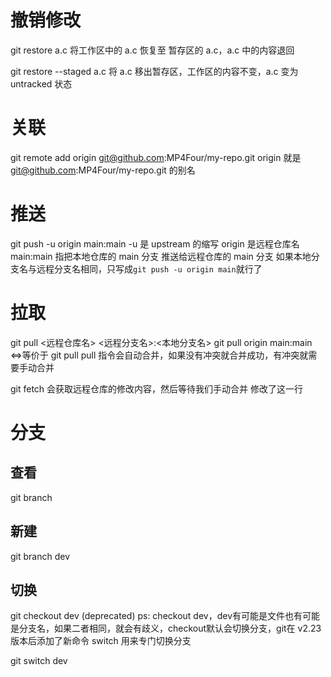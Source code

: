 # 撤销修改
git restore a.c
将工作区中的 a.c 恢复至 暂存区的 a.c，a.c 中的内容退回

git restore --staged a.c
将 a.c 移出暂存区，工作区的内容不变，a.c 变为 untracked 状态

# 关联
git remote add origin git@github.com:MP4Four/my-repo.git
origin 就是 git@github.com:MP4Four/my-repo.git 的别名

# 推送
git push -u origin main:main
-u 是 upstream 的缩写
origin 是远程仓库名
main:main 指把本地仓库的 main 分支 推送给远程仓库的 main 分支
如果本地分支名与远程分支名相同，只写成`git push -u origin main`就行了

# 拉取
git pull <远程仓库名> <远程分支名>:<本地分支名>
git pull origin main:main
<=>等价于
git pull
pull 指令会自动合并，如果没有冲突就合并成功，有冲突就需要手动合并

git fetch 会获取远程仓库的修改内容，然后等待我们手动合并
修改了这一行

# 分支
## 查看
git branch

## 新建
git branch dev

## 切换
git checkout dev  (deprecated)
ps: checkout dev，dev有可能是文件也有可能是分支名，如果二者相同，就会有歧义，checkout默认会切换分支，git在 v2.23 版本后添加了新命令 switch 用来专门切换分支

git switch dev